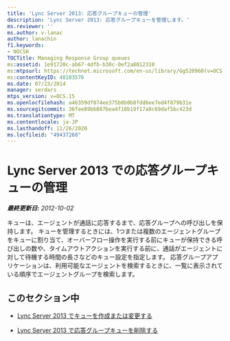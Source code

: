 ```yaml
---
title: 'Lync Server 2013: 応答グループキューの管理'
description: 'Lync Server 2013: 応答グループキューを管理します。'
ms.reviewer: ''
ms.author: v-lanac
author: lanachin
f1.keywords:
- NOCSH
TOCTitle: Managing Response Group queues
ms:assetid: 1e91720c-ab67-4dfb-b30c-0ef2a8012310
ms:mtpsurl: https://technet.microsoft.com/en-us/library/Gg520960(v=OCS.15)
ms:contentKeyID: 48183576
ms.date: 07/23/2014
manager: serdars
mtps_version: v=OCS.15
ms.openlocfilehash: a46359df874ee375b8b0b8fdd6ee7ed4f879b31e
ms.sourcegitcommit: 36fee89bb887bea4f18b19f17a8c69daf5bc423d
ms.translationtype: MT
ms.contentlocale: ja-JP
ms.lasthandoff: 11/26/2020
ms.locfileid: "49437260"
---
```

# <a name="managing-response-group-queues-in-lync-server-2013"></a>Lync Server 2013 での応答グループキューの管理

<div data-xmlns="http://www.w3.org/1999/xhtml">

<div class="topic" data-xmlns="http://www.w3.org/1999/xhtml" data-msxsl="urn:schemas-microsoft-com:xslt" data-cs="https://msdn.microsoft.com/">

<div data-asp="https://msdn2.microsoft.com/asp">



</div>

<div id="mainSection">

<div id="mainBody">

<span> </span>

_**最終更新日:** 2012-10-02_

キューは、エージェントが通話に応答するまで、応答グループへの呼び出しを保持します。 キューを管理するときには、1つまたは複数のエージェントグループをキューに割り当て、オーバーフロー操作を実行する前にキューが保持できる呼び出しの数や、タイムアウトアクションを実行する前に、通話がエージェントに対して待機する時間の長さなどのキュー設定を指定します。 応答グループアプリケーションは、利用可能なエージェントを検索するときに、一覧に表示されている順序でエージェントグループを検索します。

<div>

## <a name="in-this-section"></a>このセクション中

  - [Lync Server 2013 でキューを作成または変更する](lync-server-2013-create-or-modify-a-queue.md)

  - [Lync Server 2013 で応答グループキューを削除する](lync-server-2013-delete-a-response-group-queue.md)

</div>

</div>

<span> </span>

</div>

</div>

</div>

